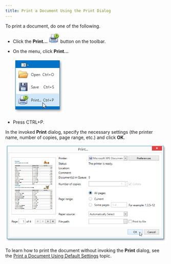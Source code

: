 ```yaml
---
title: Print a Document Using the Print Dialog
---
```

To print a document, do one of the following.
* Click the **Print...** ![WPFDesigner_PreviewToolbar_Print](../../../../images/Img120163.png) button on the toolbar.
* On the menu, click **Print...**
	
	![EUD_WpfPrintPreview_MenuPrint](../../../../images/Img124034.png)
* Press CTRL+P.

In the invoked **Print** dialog, specify the necessary settings (the printer name, number of copies, page range, etc.) and click **OK**.

![EUD_WpfPrintPreview_PrintDialog](../../../../images/Img124035.png)

To learn how to print the document without invoking the **Print** dialog, see the [Print a Document Using Default Settings](../../../../../interface-elements-for-desktop/articles/print-preview/print-preview-for-wpf/printing-and-page-setup/print-a-document-using-default-settings.md) topic.